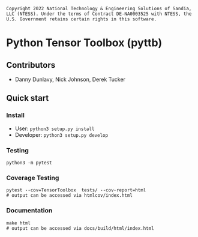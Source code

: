 ```
Copyright 2022 National Technology & Engineering Solutions of Sandia,
LLC (NTESS). Under the terms of Contract DE-NA0003525 with NTESS, the
U.S. Government retains certain rights in this software.
```

# Python Tensor Toolbox (pyttb)

## Contributors
* Danny Dunlavy, Nick Johnson, Derek Tucker

## Quick start

### Install
* User: ```python3 setup.py install```
* Developer: ```python3 setup.py develop```

### Testing
```
python3 -m pytest
```

### Coverage Testing
```
pytest --cov=TensorToolbox  tests/ --cov-report=html
# output can be accessed via htmlcov/index.html
```

### Documentation
```
make html
# output can be accessed via docs/build/html/index.html
```


